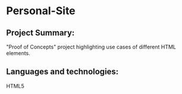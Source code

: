 # Personal-Site

## Project Summary:
"Proof of Concepts" project highlighting use cases of different HTML elements.
## Languages and technologies:
HTML5
